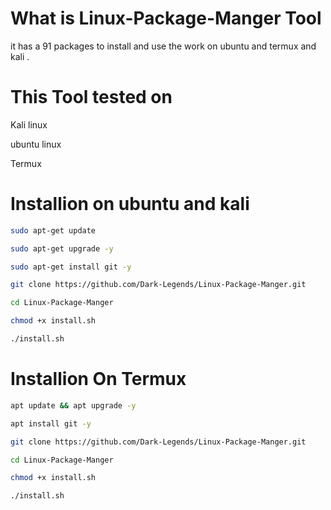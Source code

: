 # What is  Linux-Package-Manger Tool
it has a 91 packages to install and use the work on ubuntu and termux and kali .


# This Tool tested on

Kali linux 

ubuntu linux

Termux

# Installion on ubuntu and kali
```bash
sudo apt-get update
```
```bash
sudo apt-get upgrade -y
```

```bash
sudo apt-get install git -y
```

```bash
git clone https://github.com/Dark-Legends/Linux-Package-Manger.git
```

```bash
cd Linux-Package-Manger
```

```bash
chmod +x install.sh
```
```bash
./install.sh
```
# Installion On Termux 
```bash
apt update && apt upgrade -y
```
```bash
apt install git -y
```
```bash
git clone https://github.com/Dark-Legends/Linux-Package-Manger.git
```
```bash
cd Linux-Package-Manger
```
```bash
chmod +x install.sh
```
```bash
./install.sh
```
